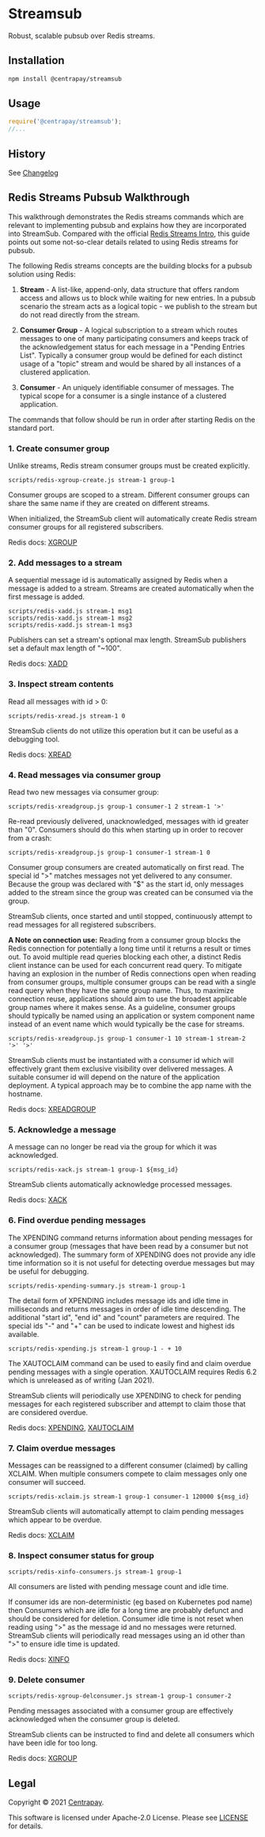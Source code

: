 # Streamsub

Robust, scalable pubsub over Redis streams.

## Installation

```bash
npm install @centrapay/streamsub
```

## Usage

```javascript
require('@centrapay/streamsub');
//...
```


## History

See [Changelog](./CHANGELOG.md)


## Redis Streams Pubsub Walkthrough

This walkthrough demonstrates the Redis streams commands which are relevant to
implementing pubsub and explains how they are incorporated into StreamSub.
Compared with the official [Redis Streams Intro][], this guide points out some
not-so-clear details related to using Redis streams for pubsub.

The following Redis streams concepts are the building blocks for a pubsub
solution using Redis:

 1. **Stream** - A list-like, append-only, data structure that offers random
    access and allows us to block while waiting for new entries. In a pubsub
    scenario the stream acts as a logical topic - we publish to the stream but
    do not read directly from the stream.

 2. **Consumer Group** - A logical subscription to a stream which routes
    messages to one of many participating consumers and keeps track of the
    acknowledgement status for each message in a "Pending Entries List".
    Typically a consumer group would be defined for each distinct usage of a
    "topic" stream and would be shared by all instances of a clustered
    application.

 3. **Consumer** - An uniquely identifiable consumer of messages. The typical
    scope for a consumer is a single instance of a clustered application.


The commands that follow should be run in order after starting Redis on the
standard port.


### 1. Create consumer group

Unlike streams, Redis stream consumer groups must be created explicitly.
```
scripts/redis-xgroup-create.js stream-1 group-1
```

Consumer groups are scoped to a stream. Different consumer groups can share
the same name if they are created on different streams.

When initialized, the StreamSub client will automatically create Redis stream
consumer groups for all registered subscribers.

Redis docs: [XGROUP][]


### 2. Add messages to a stream

A sequential message id is automatically assigned by Redis when a message is
added to a stream. Streams are created automatically when the first message is
added.

```
scripts/redis-xadd.js stream-1 msg1
scripts/redis-xadd.js stream-1 msg2
scripts/redis-xadd.js stream-1 msg3
```

Publishers can set a stream's optional max length. StreamSub publishers set a
default max length of "~100".

Redis docs: [XADD][]


### 3. Inspect stream contents

Read all messages with id > 0:
```
scripts/redis-xread.js stream-1 0
```

StreamSub clients do not utilize this operation but it can be useful as a
debugging tool.

Redis docs: [XREAD][]


### 4. Read messages via consumer group

Read two new messages via consumer group:

```
scripts/redis-xreadgroup.js group-1 consumer-1 2 stream-1 '>'
```

Re-read previously delivered, unacknowledged, messages with id greater than
"0". Consumers should do this when starting up in order to recover from a
crash:

```
scripts/redis-xreadgroup.js group-1 consumer-1 stream-1 0
```

Consumer group consumers are created automatically on first read. The special
id ">" matches messages not yet delivered to any consumer. Because the group
was declared with "$" as the start id, only messages added to the stream since
the group was created can be consumed via the group.

StreamSub clients, once started and until stopped, continuously attempt to read
messages for all registered subscribers.

**A Note on connection use:** Reading from a consumer group blocks the Redis
connection for potentially a long time until it returns a result or times out.
To avoid multiple read queries blocking each other, a distinct Redis client
instance can be used for each concurrent read query.  To mitigate having an
explosion in the number of Redis connections open when reading from consumer
groups, multiple consumer groups can be read with a single read query when they
have the same group name. Thus, to maximize connection reuse, applications
should aim to use the broadest applicable group names where it makes sense.  As
a guideline, consumer groups should typically be named using an application or
system component name instead of an event name which would typically be the
case for streams.

```
scripts/redis-xreadgroup.js group-1 consumer-1 10 stream-1 stream-2 '>' '>'
```

StreamSub clients must be instantiated with a consumer id which will
effectively grant them exclusive visibility over delivered messages. A suitable
consumer id will depend on the nature of the application deployment. A typical
approach may be to combine the app name with the hostname.

Redis docs: [XREADGROUP][]


### 5. Acknowledge a message

A message can no longer be read via the group for which it was acknowledged.

```
scripts/redis-xack.js stream-1 group-1 ${msg_id}
```

StreamSub clients automatically acknowledge processed messages.

Redis docs: [XACK][]


### 6. Find overdue pending messages

The XPENDING command returns information about pending messages for a consumer
group (messages that have been read by a consumer but not acknowledged). The
summary form of XPENDING does not provide any idle time information so it is not
useful for detecting overdue messages but may be useful for debugging.

```
scripts/redis-xpending-summary.js stream-1 group-1
```

The detail form of XPENDING includes message ids and idle time in milliseconds
and returns messages in order of idle time descending. The additional "start
id", "end id" and "count" parameters are required. The special ids "-" and "+"
can be used to indicate lowest and highest ids available.

```
scripts/redis-xpending.js stream-1 group-1 - + 10
```

The XAUTOCLAIM command can be used to easily find and claim overdue pending
messages with a single operation.  XAUTOCLAIM requires Redis 6.2 which is
unreleased as of writing (Jan 2021).

StreamSub clients will periodically use XPENDING to check for pending messages
for each registered subscriber and attempt to claim those that are considered
overdue.

Redis docs: [XPENDING][], [XAUTOCLAIM][]


### 7. Claim overdue messages

Messages can be reassigned to a different consumer (claimed) by calling XCLAIM.
When multiple consumers compete to claim messages only one consumer will
succeed.

```
scripts/redis-xclaim.js stream-1 group-1 consumer-1 120000 ${msg_id}
```

StreamSub clients will automatically attempt to claim pending messages which
appear to be overdue.

Redis docs: [XCLAIM][]


### 8. Inspect consumer status for group

```
scripts/redis-xinfo-consumers.js stream-1 group-1
```

All consumers are listed with pending message count and idle time.

If consumer ids are non-deterministic (eg based on Kubernetes pod name) then
Consumers which are idle for a long time are probably defunct and should be
considered for deletion. Consumer idle time is not reset when reading using ">"
as the message id and no messages were returned. StreamSub clients will
periodically read messages using an id other than ">" to ensure idle time is
updated.

Redis docs: [XINFO][]


### 9. Delete consumer

```
scripts/redis-xgroup-delconsumer.js stream-1 group-1 consumer-2
```

Pending messages associated with a consumer group are effectively acknowledged
when the consumer group is deleted.

StreamSub clients can be instructed to find and delete all consumers which have
been idle for too long.

Redis docs: [XGROUP][]


## Legal

Copyright © 2021 [Centrapay][].

This software is licensed under Apache-2.0 License. Please see [LICENSE](/LICENSE) for details.



[Centrapay]: https://centrapay.com/
[Redis Streams Intro]: https://redis.io/topics/streams-intro
[XADD]: https://redis.io/commands/xadd
[XREAD]: https://redis.io/commands/xread
[XGROUP]: https://redis.io/commands/xgroup
[XREADGROUP]: https://redis.io/commands/xreadgroup
[XACK]: https://redis.io/commands/xack
[XINFO]: https://redis.io/commands/xinfo
[XPENDING]: https://redis.io/commands/xpending
[XCLAIM]: https://redis.io/commands/xclaim
[XAUTOCLAIM]: https://redis.io/commands/xautoclaim
